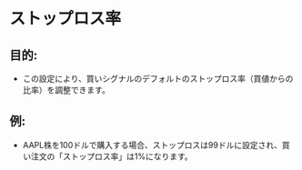 # **ストップロス率**

## 目的:

- この設定により、買いシグナルのデフォルトのストップロス率（買値からの比率）を調整できます。

## 例:

- AAPL株を100ドルで購入する場合、ストップロスは99ドルに設定され、買い注文の「ストップロス率」は1%になります。
